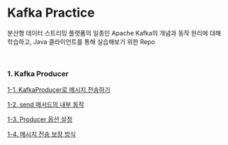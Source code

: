 # Kafka Practice

분산형 데이터 스트리밍 플랫폼의 일종인 Apache Kafka의 개념과 동작 원리에 대해 학습하고, Java 클라이언트를 통해 실습해보기 위한 Repo

&nbsp;

### 1. Kafka Producer

[1-1. KafkaProducer로 메시지 전송하기](./notes/1_1_KafkaProducer로_메시지_전송하기.md)

[1-2. send 메서드의 내부 동작](./notes/1_2_send_메서드의_내부_동작.md)

[1-3. Producer 옵션 설정](./notes/1_3_Producer_옵션_설정.md)

[1-4. 메시지 전송 보장 방식](./notes/1_4_메시지_전송_보장_방식.md)